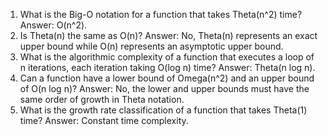 1. What is the Big-O notation for a function that takes Theta(n^2) time? Answer: O(n^2).
2. Is Theta(n) the same as O(n)? Answer: No, Theta(n) represents an exact upper bound while O(n) represents an asymptotic upper bound.
3. What is the algorithmic complexity of a function that executes a loop of n iterations, each iteration taking O(log n) time? Answer: Theta(n log n).
4. Can a function have a lower bound of Omega(n^2) and an upper bound of O(n log n)? Answer: No, the lower and upper bounds must have the same order of growth in Theta notation.
5. What is the growth rate classification of a function that takes Theta(1) time? Answer: Constant time complexity.